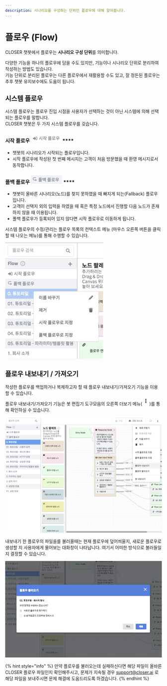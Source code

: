 ```yaml
---
description: 시나리오를 구성하는 단위인 플로우에 대해 알아봅니다.
---
```


# 플로우 \(Flow\)

CLOSER 챗봇에서 플로우는 **시나리오 구성 단위**를 의미합니다.

다양한 기능을 하나의 플로우에 담을 수도 있지만, 기능이나 시나리오 단위로 분리하여 작성하는 방법도 있습니다.  
기능 단위로 분리된 플로우는 다른 플로우에서 재활용할 수도 있고, 잘 정돈된 플로우는 추후 챗봇 유지보수에도 도움이 됩니다.

## 시스템 플로우 <a id="system-flow"></a>

시스템 플로우는 플로우 진입 시점을 사용자가 선택하는 것이 아닌 시스템에 의해 선택되는 플로우를 말합니다.  
CLOSER 챗봇은 두 가지 시스템 플로우를 갖습니다.

### **시작 플로우** ![](../../.gitbook/assets/entry-flow.png) **** <a id="entry-flow"></a>

* 챗봇의 시나리오가 시작되는 플로우입니다.
* 시작 플로우에 작성된 첫 번째 메시지는 고객이 처음 방문했을 때 환영 메시지로서 동작합니다. 

### **폴백 플로우** ![](../../.gitbook/assets/fallback-flow.png) **** <a id="fallback-flow"></a>

* 챗봇이 올바른 시나리오\(노드\)를 찾지 못하였을 때 빠지게 되는\(Fallback\) 플로우입니다.
* 고객이 선택지 외의 입력을 하였을 때 혹은 특정 노드에서 진행할 다음 노드가 존재하지 않을 때 이용됩니다.
* 폴백 플로우가 등록되어 있지 않다면 시작 플로우로 이동하게 됩니다.

시스템 플로우의 수정/관리는 플로우 목록의 컨텍스트 메뉴 \(마우스 오른쪽 버튼을 클릭할 때 나오는 메뉴\)를 통해 수행할 수 있습니다.

![&#xD50C;&#xB85C;&#xC6B0; &#xBAA9;&#xB85D; &#xCEE8;&#xD14D;&#xC2A4;&#xD2B8; &#xBA54;&#xB274;](../../.gitbook/assets/flow-list-context-menu.png)

## 플로우 내보내기 / 가져오기 <a id="import-export"></a>

작성한 플로우를 백업하거나 복제하고자 할 때 플로우 내보내기/가져오기 기능을 이용할 수 있습니다.  
플로우 내보내기/가져오기 기능은 봇 편집기 도구모음의 오른쪽 더보기 메뉴\(![](../../.gitbook/assets/overflow-menu-button.png)\)를 통해 확인하실 수 있습니다.

![&#xBD07; &#xD3B8;&#xC9D1;&#xAE30; &#xCEE8;&#xD14D;&#xC2A4;&#xD2B8; &#xBA54;&#xB274;](../../.gitbook/assets/bot-editor-context-menu.png)

내보내기 한 플로우의 파일을를 불러올때는 현재 플로우에 덮어씌울지, 새로운 플로우로 생성할 지 사용자에게 물어보는 대화창이 나타납니다. 여기서 어떠한 방식으로 불러들일 지 결정할 수 있습니다. 

![&#xD50C;&#xB85C;&#xC6B0; &#xBD88;&#xB7EC;&#xC624;&#xAE30; &#xD655;&#xC778; &#xCC3D;](../../.gitbook/assets/flow-import-dialog.png)

{% hint style="info" %}
만약 플로우를 불러오는데 실패하신다면 해당 파일이 올바른 CLOSER 플로우 파일인지 확인해주시고, 문제가 지속될 경우 support@closer.ai 로 해당 파일을 보내주시면 문제 해결에 도움드리도록 하겠습니다.
{% endhint %}

